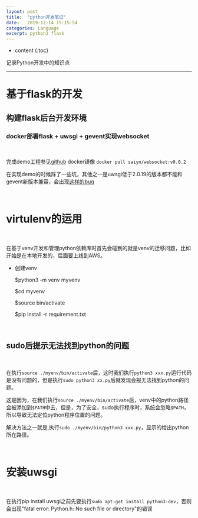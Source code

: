 ```yaml
---
layout: post
title:  "python开发笔记"
date:   2019-12-14 15:15:54
categories: Language
excerpt: python3 flask
---
```


* content
{:toc}

记录Python开发中的知识点

---

# 基于flask的开发

## 构建flask后台开发环境

### docker部署flask + uwsgi + gevent实现websocket

<br />

完成demo工程参见[github](https://github.com/saiyn/websocket-test)
docker镜像 `docker pull saiyn/websocket:v0.0.2`

在实现demo的时候踩了一些坑，其他之一是uwsgi低于2.0.19的版本都不能和gevent新版本兼容，会出现[这样的bug](https://github.com/unbit/uwsgi/issues/2144)

<br />


# virtulenv的运用

<br />

在基于venv开发和管理python依赖库时首先会碰到的就是venv的迁移问题，比如开始是在本地开发的，后面要上线到AWS。

* 创建venv

    $python3 -m venv myvenv
    
    $cd myvenv
    
    $source bin/activate
    
    $pip install -r requirement.txt
    
<br /> 
  
## sudo后提示无法找到python的问题

<br />

在执行`source ./myenv/bin/activate`后，这时我们执行`python3 xxx.py`运行代码是没有问题的，但是执行`sudo python3 xx.py`后就发现会报无法找到python的问题。

这是因为，在我们执行`source ./myenv/bin/activate`后，venv中的python路径会被添加到`$PATH`中去，但是，为了安全，sudo执行程序时，系统会忽略`$PATH`，所以导致无法定位python程序位置的问题。

解决方法之一就是,执行`sudo ./myenv/bin/python3 xxx.py`，显示的给出python所在路径。




<br />

# 安装uwsgi

<br />

在执行pip install uwsgi之前先要执行`sudo apt-get install python3-dev`，否则会出现"fatal error: Python.h: No such file or directory"的错误





